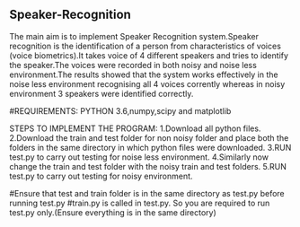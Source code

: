 ## Speaker-Recognition

The main aim is to implement Speaker Recognition system.Speaker recognition is the identification of a person from characteristics of voices (voice biometrics).It takes voice of 4 different speakers and tries to identify the speaker.The voices were recorded in both noisy and noise less environment.The results showed that the system works effectively in the noise less environment recognising all 4 voices corrently whereas in noisy environment 3 speakers were identified correctly.

#REQUIREMENTS:
PYTHON 3.6,numpy,scipy and matplotlib

STEPS TO IMPLEMENT THE PROGRAM:
1.Download all python files.
2.Download the train and test folder for non noisy folder and place both the folders in the same directory in which python files were downloaded.
3.RUN test.py to carry out testing for noise less environment.
4.Similarly now change the train and test folder with the noisy train and test folders. 
5.RUN test.py to carry out testing for noisy environment.

#Ensure that test and train folder is in the same directory as test.py before running test.py
#train.py is called in test.py. So you are required to run test.py only.(Ensure everything is in the same directory)
